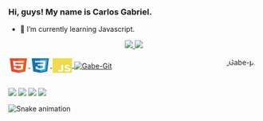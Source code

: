 ### Hi, guys! My name is Carlos Gabriel.

- 🌱 I’m currently learning Javascript.

<div align="center">
  <a href="https://github.com/carlosgabriell">
  <img height="180em" src="https://github-readme-stats.vercel.app/api?username=carlosgabriell&show_icons=true&theme=midnight-purple&include_all_commits=true&count_private=true"/>
  <img height="180em" src="https://github-readme-stats.vercel.app/api/top-langs/?username=carlosgabriell&layout=compact&langs_count=7&theme=midnight-purple"/>
</div>
  
  <div style="display: inline_block"><br>
  <img align="center" alt="Gabe-HTML" height="30" width="40" src="https://raw.githubusercontent.com/devicons/devicon/master/icons/html5/html5-original.svg">
  <img align="center" alt="Gabe-CSS" height="30" width="40" src="https://raw.githubusercontent.com/devicons/devicon/master/icons/css3/css3-original.svg">
  <img align="center" alt="Gabe-Js" height="30" width="40" src="https://raw.githubusercontent.com/devicons/devicon/master/icons/javascript/javascript-plain.svg">
  <img align="center" alt="Gabe-Git" height="30" width="40" src="https://cdn.jsdelivr.net/gh/devicons/devicon/icons/git/git-original.svg">
  <img align="right" alt="Gabe-pic" height="150" style="border-radius:50px;"
  src="https://i.pinimg.com/originals/66/6c/72/666c72aa8a73f6b15a1fc39224f601f0.gif">
  </div>
  
  ##
  
  <div>
     <a href="https://twitter.com/gabe_dev1" target="_blank"><img src="https://img.shields.io/badge/Twitter-1DA1F2?style=for-the-badge&logo=twitter&logoColor=white" target="_blank"></a>
  <a href="https://www.instagram.com/gabexzs1/" target="_blank"><img src="https://img.shields.io/badge/-Instagram-%23E4405F?style=for-the-badge&logo=instagram&logoColor=white" target="_blank"></a>
  <a href = "mailto:carlostchequepa@gmail.com"><img src="https://img.shields.io/badge/-Gmail-%23333?style=for-the-badge&logo=gmail&logoColor=white" target="_blank"></a>
  <a href="https://www.linkedin.com/in/gabriel-oliveira-92a4a4220/" target="_blank"><img src="https://img.shields.io/badge/-LinkedIn-%230077B5?style=for-the-badge&logo=linkedin&logoColor=white" target="_blank"></a> 
  
  
 ![Snake animation](https://github.com/carlosgabriell/carlosgabriell/blob/output/github-contribution-grid-snake.svg)
 
  </div>
  
  
